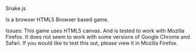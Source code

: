 Snake.js

Is a browser HTML5 Browser based game.

Issues:
This game uses HTML5 canvas. And is tested to work with Mozilla Firefox. It does not seem to work with some versions of Google Chrome and Safari. If you would like to test this out, please view it in Mozilla Firefox.
